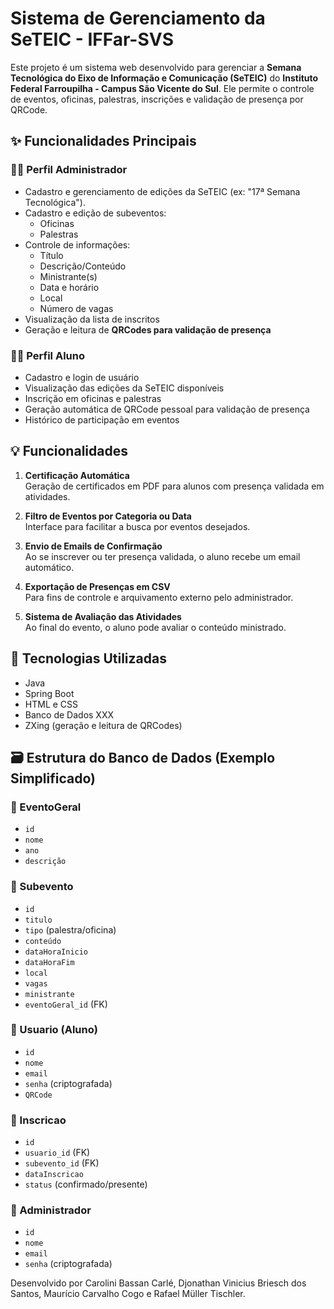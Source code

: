 # Sistema de Gerenciamento da SeTEIC - IFFar-SVS

Este projeto é um sistema web desenvolvido para gerenciar a **Semana Tecnológica do Eixo de Informação e Comunicação (SeTEIC)** do **Instituto Federal Farroupilha - Campus São Vicente do Sul**. Ele permite o controle de eventos, oficinas, palestras, inscrições e validação de presença por QRCode.

## ✨ Funcionalidades Principais

### 👩‍💻 Perfil Administrador
- Cadastro e gerenciamento de edições da SeTEIC (ex: "17ª Semana Tecnológica").
- Cadastro e edição de subeventos:
  - Oficinas
  - Palestras
- Controle de informações:
  - Título
  - Descrição/Conteúdo
  - Ministrante(s)
  - Data e horário
  - Local
  - Número de vagas
- Visualização da lista de inscritos
- Geração e leitura de **QRCodes para validação de presença**

### 👨‍🎓 Perfil Aluno
- Cadastro e login de usuário
- Visualização das edições da SeTEIC disponíveis
- Inscrição em oficinas e palestras
- Geração automática de QRCode pessoal para validação de presença
- Histórico de participação em eventos

## 💡 Funcionalidades

1. **Certificação Automática**  
   Geração de certificados em PDF para alunos com presença validada em atividades.

2. **Filtro de Eventos por Categoria ou Data**  
   Interface para facilitar a busca por eventos desejados.

3. **Envio de Emails de Confirmação**  
   Ao se inscrever ou ter presença validada, o aluno recebe um email automático.

4. **Exportação de Presenças em CSV**  
   Para fins de controle e arquivamento externo pelo administrador.

5. **Sistema de Avaliação das Atividades**  
   Ao final do evento, o aluno pode avaliar o conteúdo ministrado.

## 🧰 Tecnologias Utilizadas

- Java
- Spring Boot
- HTML e CSS
- Banco de Dados XXX
- ZXing (geração e leitura de QRCodes)

## 🗃️ Estrutura do Banco de Dados (Exemplo Simplificado)

### 📌 EventoGeral
- `id`
- `nome`
- `ano`
- `descrição`

### 📌 Subevento
- `id`
- `titulo`
- `tipo` (palestra/oficina)
- `conteúdo`
- `dataHoraInicio`
- `dataHoraFim`
- `local`
- `vagas`
- `ministrante`
- `eventoGeral_id` (FK)

### 📌 Usuario (Aluno)
- `id`
- `nome`
- `email`
- `senha` (criptografada)
- `QRCode`

### 📌 Inscricao
- `id`
- `usuario_id` (FK)
- `subevento_id` (FK)
- `dataInscricao`
- `status` (confirmado/presente)

### 📌 Administrador
- `id`
- `nome`
- `email`
- `senha` (criptografada)

Desenvolvido por Carolini Bassan Carlé, Djonathan Vinicius Briesch dos Santos, Maurício Carvalho Cogo e Rafael Müller Tischler.
